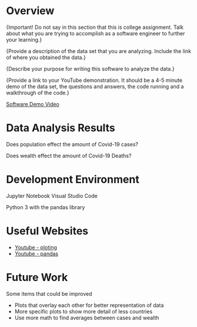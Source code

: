 # Overview

{Important!  Do not say in this section that this is college assignment.  Talk about what you are trying to accomplish as a software engineer to further your learning.}

{Provide a description of the data set that you are analyzing.  Include the link of where you obtained the data.}

{Describe your purpose for writing this software to analyze the data.}

{Provide a link to your YouTube demonstration.  It should be a 4-5 minute demo of the data set, the questions and answers, the code running and a walkthrough of the code.}

[Software Demo Video](http://youtube.link.goes.here)

# Data Analysis Results

Does population effect the amount of Covid-19 cases?

Does wealth effect the amount of Covid-19 Deaths?

# Development Environment

Jupyter Notebook
Visual Studio Code

Python 3 with the pandas library

# Useful Websites

* [Youtube - ploting](https://www.youtube.com/watch?v=a9UrKTVEeZA)
* [Youtube - pandas](https://www.youtube.com/watch?v=vmEHCJofslg&list=PLHfziVnBCsVDLr_Ss7jMlHbBznPmpWxH5&index=18)

# Future Work
Some items that could be improved
* Plots that overlay each other for better representation of data
* More specific plots to show more detail of less countries
* Use more math to find averages between cases and wealth
